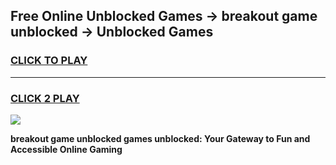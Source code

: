 
## Free Online Unblocked Games → breakout game unblocked → Unblocked Games
<h3>
<a href="https://premium.freeplayer.one?title=breakout_game_unblocked&ref=21F">CLICK TO PLAY</a></h3>
<hr>

<h3>
<a href="https://premium.freeplayer.one?title=breakout_game_unblocked&ref=21F">CLICK 2 PLAY</a>
  
</h3>

<a href="https://premium.freeplayer.one?title=breakout_game_unblocked&ref=21F/"><img src="https://clearcache.store/games.png"></a>


**breakout game unblocked games unblocked: Your Gateway to Fun and Accessible Online Gaming**
